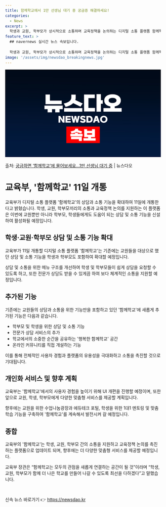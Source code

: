 ```yaml
---
title: 함께학교에서 1만 선생님 대기 중 궁금증 해결하세요!
categories:
  - News
excerpt: >
  학생과 교원, 학부모가 상시적으로 소통하며 교육정책을 논의하는 디지털 소통 플랫폼 함께학교의 상담소통기능이 …
feature_text: >
  ## navernews 실시간 뉴스 속보입니다.

  학생과 교원, 학부모가 상시적으로 소통하며 교육정책을 논의하는 디지털 소통 플랫폼 함께학교의 상담소통기능이 …
image: '/assets/img/newsdao_breakingnews.jpg'
---
```


![뉴스다오 속보](/assets/img/newsdao_breakingnews.jpg)

<p>출처: <a href="https://newsdao.kr/3310" rel="dofollow">궁금하면 ‘함께학교’에 물어보세요…1만 선생님 대기 중</a> | 뉴스다오</p>

<h1>교육부, '함께학교' 11일 개통</h1>

교육부가 디지털 소통 플랫폼 '함께학교'의 상담과 소통 기능을 확대하여 11일에 개통한다고 밝혔습니다. 학생, 교원, 학부모끼리의 소통과 교육정책 논의를 지원하는 이 플랫폼은 이번에 교원뿐만 아니라 학부모, 학생들에게도 도움이 되는 상담 및 소통 기능을 신설하여 활성화될 예정입니다.

<h2 data-ke-size="size26">학생·교원·학부모 상담 및 소통 기능 확대</h2>
<p data-ke-size="size16">교육부가 11일 개통할 디지털 소통 플랫폼 '함께학교'는 기존에는 교원들을 대상으로 했던 상담 및 소통 기능을 학생과 학부모도 포함하여 확대할 예정입니다.</p>

상담 및 소통을 위한 메뉴 구조를 개선하여 학생 및 학부모들이 쉽게 상담을 요청할 수 있도록 하고, 또한 전문가 상담도 받을 수 있게끔 하여 보다 체계적인 소통을 지원할 예정입니다.

<h2 data-ke-size="size26">추가된 기능</h2>
<p data-ke-size="size16">기존에는 교원들의 상담과 소통을 위한 기능만을 포함하고 있던 '함께학교'에 새롭게 추가된 기능은 다음과 같습니다.</p>

<ul>
<li>학부모 및 학생을 위한 상담 및 소통 기능</li>
<li>전문가 상담 서비스의 추가</li>
<li>학교에서의 소중한 순간을 공유하는 '행복한 함께학교' 공간</li>
<li>온라인 커뮤니티를 직접 개설하는 기능</li>
</ul>

이를 통해 전체적인 사용자 경험과 플랫폼의 유용성을 극대화하고 소통을 촉진할 것으로 기대됩니다.

<h2 data-ke-size="size26">개인화 서비스 및 향후 계획</h2>
<p data-ke-size="size16">교육부는 '함께학교'에서의 사용자 경험을 높이기 위해 UI 개편을 진행할 예정이며, 또한 앞으로 교원, 학생, 학부모에게 다양한 맞춤형 서비스를 제공할 계획입니다.</p>

향후에는 교원을 위한 수업나눔광장과 에듀테크 포털, 학생을 위한 1대1 멘토링 및 맞춤학습 기능을 구축하여 '함께학교'를 계속해서 발전시켜 갈 예정입니다.

<h2 data-ke-size="size26">종합</h2>
<p data-ke-size="size16">교육부의 '함께학교'는 학생, 교원, 학부모 간의 소통을 지원하고 교육정책 논의를 촉진하는 플랫폼으로 업데이트 되며, 향후에는 더 다양한 맞춤형 서비스를 제공할 예정입니다.</p>

교육부 장관은 “함께학교는 모두의 관점을 새롭게 연결하는 공간이 될 것”이라며 “학생, 교원, 학부모가 함께 더 나은 학교를 만들어 나갈 수 있도록 최선을 다하겠다”고 말했습니다.
<p data-ke-size="size16">&nbsp;</p> 

신속 뉴스 바로가기 👉 <a href="https://newsdao.kr" rel="dofollow">https://newsdao.kr</a>


